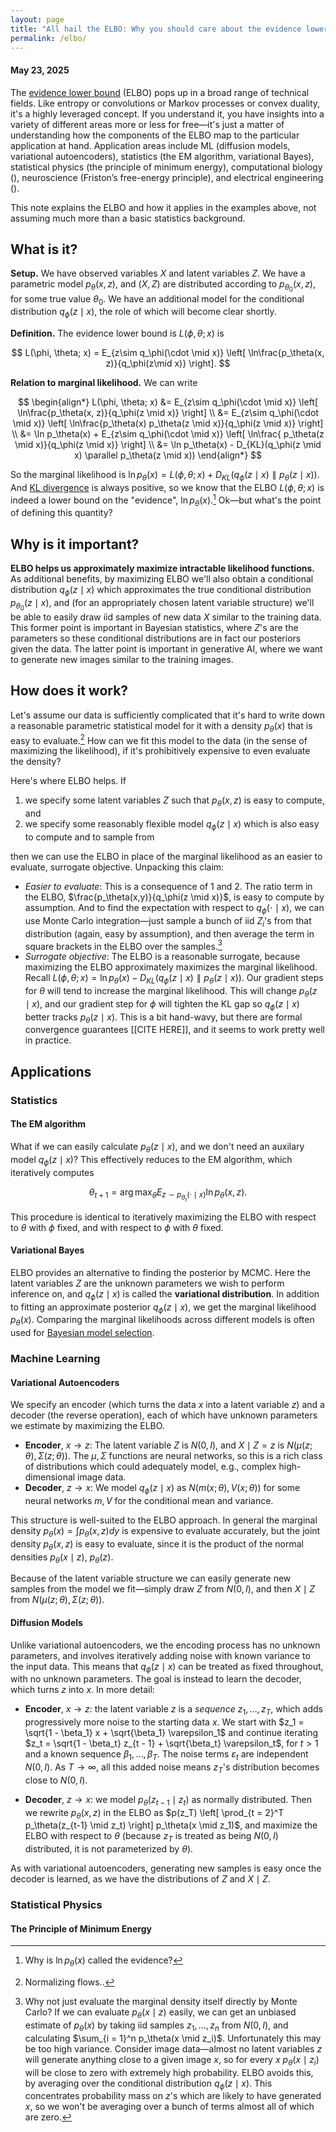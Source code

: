```yaml
---
layout: page
title: "All hail the ELBO: Why you should care about the evidence lower bound"
permalink: /elbo/
---
```

#### May 23, 2025

The [evidence lower bound](https://en.wikipedia.org/wiki/Evidence_lower_bound) (ELBO) pops up in a broad range of technical fields. Like entropy or convolutions or Markov processes or convex duality, it's a highly leveraged concept. If you understand it, you have insights into a variety of different areas more or less for free—it's just a matter of understanding how the components of the ELBO map to the particular application at hand. Application areas include ML (diffusion models, variational autoencoders), statistics (the EM algorithm, variational Bayes), statistical physics (the principle of minimum energy), computational biology (), neuroscience (Friston’s free-energy principle), and electrical engineering (). 

This note explains the ELBO and how it applies in the examples above, not assuming much more than a basic statistics background.

## What is it?
**Setup.** We have observed variables $X$ and latent variables $Z$. We have a parametric model $p_\theta(x,z)$, and $(X,Z)$ are distributed according to $p_{\theta_0}(x,z)$, for some true value $\theta_0$. We have an additional model for the conditional distribution $q_\phi(z \mid x)$, the role of which will become clear shortly. 

**Definition.** The evidence lower bound is $L(\phi, \theta; x)$ is

$$
L(\phi, \theta; x) = E_{z\sim q_\phi(\cdot \mid x)} \left[ \ln\frac{p_\theta(x,  z)}{q_\phi(z\mid x)} \right].
$$

**Relation to marginal likelihood.** We can write 

$$
\begin{align*}
L(\phi, \theta; x) &= E_{z\sim q_\phi(\cdot \mid x)} \left[ \ln\frac{p_\theta(x,  z)}{q_\phi(z \mid x)} \right] \\
&= E_{z\sim q_\phi(\cdot \mid x)} \left[ \ln\frac{p_\theta(x) p_\theta(z \mid x)}{q_\phi(z \mid x)} \right]  \\
&= \ln p_\theta(x) + E_{z\sim q_\phi(\cdot \mid x)} \left[ \ln\frac{ p_\theta(z \mid x)}{q_\phi(z \mid x)} \right] \\
&= \ln p_\theta(x) - D_{KL}(q_\phi(z \mid x) \parallel p_\theta(z \mid x))
\end{align*}
$$



So the marginal likelihood is $\ln p_\theta(x) = L(\phi, \theta; x) +  D_{KL}(q_\phi(z \mid x) \parallel p_\theta(z \mid x))$. And [KL divergence](https://en.wikipedia.org/wiki/Kullback%E2%80%93Leibler_divergence) is always positive, so we know that the ELBO $L(\phi, \theta; x)$ is indeed a lower bound on the "evidence", $\ln p_\theta(x)$.[^1] Ok—but what's the point of defining this quantity?

[^1]: Why is $\ln p_\theta(x)$ called the evidence?

## Why is it important?
**ELBO helps us approximately maximize intractable likelihood functions.** As additional benefits, by maximizing ELBO we'll also obtain a conditional distribution $q_\phi(z \mid x)$ which approximates the true conditional distribution $p_{\theta_0}(z \mid x)$, and (for an appropriately chosen latent variable structure) we'll be able to easily draw iid samples of new data $X$ similar to the training data. This former point is important in Bayesian statistics, where $Z$'s are the parameters so these conditional distributions are in fact our posteriors given the data. The latter point is important in generative AI, where we want to generate new images similar to the training images.

## How does it work?
Let's assume our data is sufficiently complicated that it's hard to write down a reasonable parametric statistical model for it with a density $p_\theta(x)$ that is easy to evaluate.[^2] How can we fit this model to the data (in the sense of maximizing the likelihood), if it's prohibitively expensive to even evaluate the density?

Here's where ELBO helps. If 
1. we specify some latent variables $Z$ such that $p_\theta(x,z)$ is easy to compute, and
2. we specify some reasonably flexible model $q_\phi(z \mid x)$ which is also easy to compute and to sample from

then we can use the ELBO in place of the marginal likelihood as an easier to evaluate, surrogate objective. Unpacking this claim:
- _Easier to evaluate_: This is a consequence of 1 and 2. The ratio term in the ELBO, $\frac{p_\theta(x,y)}{q_\phi(z \mid x)}$, is easy to compute by assumption. And to find the expectation with respect to $q_\phi(\cdot \mid x)$, we can use Monte Carlo integration—just sample a bunch of iid $Z_i$'s from that distribution (again, easy by assumption), and then average the term in square brackets in the ELBO over the samples.[^3]
- _Surrogate objective_: The ELBO is a reasonable surrogate, because maximizing the ELBO approximately maximizes the marginal likelihood. Recall $L(\phi, \theta; x) = \ln p_\theta(x) - D_{KL}(q_\phi(z \mid x) \parallel p_\theta(z \mid x))$.  Our gradient steps for $\theta$ will tend to increase the marginal likelihood. This will change $p_\theta(z \mid x)$, and our gradient step for $\phi$ will tighten the KL gap so $q_\phi(z \mid x)$ better tracks $p_\theta(z\mid x)$. This is a bit hand-wavy, but there are formal convergence guarantees [[CITE HERE]], and it seems to work pretty well in practice.

[^2]: Normalizing flows..

[^3]: Why not just evaluate the marginal density itself directly by Monte Carlo? If we can evaluate $p_\theta(x \mid z)$ easily, we can get an unbiased estimate of $p_\theta(x)$ by taking iid samples $z_1,\ldots, z_n$ from $N(0,I)$, and calculating $\sum_{i = 1}^n p_\theta(x \mid z_i)$. Unfortunately this may be too high variance. Consider image data—almost no latent variables $z$ will generate anything close to a given image $x$, so for every $x$ $p_\theta(x \mid z_i)$ will be close to zero with extremely high probability. ELBO avoids this, by averaging over the conditional distribution $q_\phi(z \mid x)$. This concentrates probability mass on $z$'s which are likely to have generated $x$, so we won't be averaging over a bunch of terms almost all of which are zero.


## Applications
### Statistics
#### The EM algorithm
What if we can easily calculate $p_\theta(z \mid x)$, and we don't need an auxilary model $q_\phi(z \mid x)$? This effectively reduces to the EM algorithm, which iteratively computes 

$$\theta_{t+1} = \arg\max_{\theta} E_{z \sim p_{\theta_t}(\cdot \mid x)} \ln p_{\theta}(x, z).$$

This procedure is identical to iteratively maximizing the ELBO with respect to $\theta$ with $\phi$ fixed, and with respect to $\phi$ with $\theta$ fixed.

#### Variational Bayes
ELBO provides an alternative to finding the posterior by MCMC. Here the latent variables $Z$ are the unknown parameters we wish to perform inference on, and $q_\phi(z \mid x)$ is called the **variational  distribution**. In addition to fitting an approximate posterior $q_\phi(z \mid x)$, we get the marginal likelihood $p_\theta (x)$. Comparing the marginal likelihoods across different models is often used for [Bayesian model selection](https://en.wikipedia.org/wiki/Bayes_factor).

### Machine Learning
#### Variational Autoencoders
We specify an encoder (which turns the data $x$ into a latent variable $z$) and a decoder (the reverse operation), each of which have unknown parameters we estimate by maximizing the ELBO. 
- **Encoder**, $x \to z$: The latent variable $Z$ is $N(0,I)$, and $X \mid Z = z$ is $N(\mu(z;\theta), \Sigma(z;\theta))$. The $\mu, \Sigma$ functions are neural networks, so this is a rich class of distributions which could adequately model, e.g., complex high-dimensional image data.
- **Decoder**, $z \to x$: We model $q_\phi(z \mid x)$ as $N(m(x;\theta), V(x;\theta))$ for some neural networks $m,V$ for the conditional mean and variance. 

This structure is well-suited to the ELBO approach. In general the marginal density $p_\theta(x) = \int p_\theta(x,z) dy$ is expensive to evaluate accurately, but the joint density $p_\theta(x,z)$ is easy to evaluate, since it is the product of the normal densities $p_\theta(x \mid z)$, $p_\theta(z)$.

Because of the latent variable structure we can easily generate new samples from the model we fit—simply draw $Z$ from $N(0,I)$, and then $X \mid Z$ from $N(\mu(z;\theta), \Sigma(z;\theta))$. 

#### Diffusion Models
Unlike variational autoencoders, we the encoding process has no unknown parameters, and involves iteratively adding noise with known variance to the input data. This means that $q_\phi ( z \mid x)$ can be treated as fixed throughout, with no unknown parameters. The goal is instead to learn the decoder, which turns $z$ into $x$. In more detail:

- **Encoder**, $x \to z$: the latent variable $z$ is a _sequence_ $z_1,\ldots,z_T$, which adds progressively more noise to the starting data $x$. We start with $z_1 = \sqrt{1 - \beta_1} x + \sqrt{\beta_1} \varepsilon_1$ and continue iterating $z_t = \sqrt{1 - \beta_t} z_{t - 1} + \sqrt{\beta_t} \varepsilon_t$, for $t>1$ and a known sequence $\beta_1,\ldots,\beta_T$. The noise terms $\varepsilon_t$ are independent $N(0,I)$. As $T \to \infty$, all this added noise means $z_T$'s distribution becomes close to $N(0,I)$. 

- **Decoder**, $z \to x$: we model $p_\theta(z_{t-1} \mid z_t)$ as normally distributed. Then we rewrite $p_\theta(x, z)$ in the ELBO as $p(z_T) \left[ \prod_{t = 2}^T p_\theta(z_{t-1} \mid z_t) \right] p_\theta(x \mid z_1)$, and maximize the ELBO with respect to $\theta$ (because $z_T$ is treated as being $N(0,I)$ distributed, it is not parameterized by $\theta$).

As with variational autoencoders, generating new samples is easy once the decoder is learned, as we have the distributions of $Z$ and $X \mid Z$.

### Statistical Physics
#### The Principle of Minimum Energy

